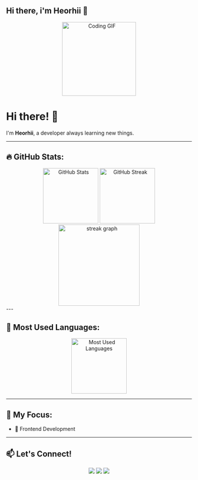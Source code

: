 ## Hi there, i'm Heorhii 👋
<div align="center">
  <img src="https://media.giphy.com/media/qgQUggAC3Pfv687qPC/giphy.gif" height="200" alt="Coding GIF" />
</div>

# Hi there! 👋

I'm **Heorhii**, a developer always learning new things. 

---

## 🔥 GitHub Stats:
<div align="center">
  <img src="https://github-readme-stats.vercel.app/api?username=your-github-username&show_icons=true&theme=light&hide_border=true" height="150" alt="GitHub Stats" />
  <img src="https://github-readme-streak-stats.herokuapp.com/?user=your-github-username&theme=light&hide_border=true" height="150" alt="GitHub Streak" />
</div>
<div align="center">
  <img src="https://github-readme-streak-stats.herokuapp.com/?user=Georg35-hash&theme=tokyonight&hide_border=false" height="220" alt="streak graph"/>
</div>
---

## 🚀 Most Used Languages:
<div align="center">
  <img src="https://github-readme-stats.vercel.app/api/top-langs/?username=your-github-username&layout=compact&theme=light&hide_border=true" height="150" alt="Most Used Languages" />
</div>

---

## 🎯 My Focus:
- 🔹 Frontend Development

---

## 📫 Let's Connect!
<div align="center">
  <a href="https://t.me/your-telegram"><img src="https://img.shields.io/badge/Telegram-26A5E4?style=for-the-badge&logo=telegram&logoColor=white" /></a>
  <a href="https://linkedin.com/in/your-profile"><img src="https://img.shields.io/badge/LinkedIn-0A66C2?style=for-the-badge&logo=linkedin&logoColor=white" /></a>
  <a href="https://github.com/your-github-username"><img src="https://img.shields.io/badge/GitHub-181717?style=for-the-badge&logo=github&logoColor=white" /></a>
</div>



